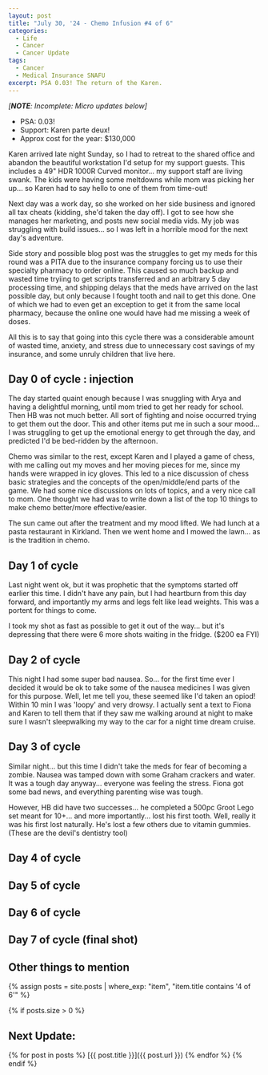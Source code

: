 ```yaml
---
layout: post
title: "July 30, '24 - Chemo Infusion #4 of 6"
categories:
  - Life
  - Cancer
  - Cancer Update
tags:
  - Cancer
  - Medical Insurance SNAFU
excerpt: PSA 0.03! The return of the Karen.
---
```


_[**NOTE**: Incomplete: Micro updates below]_

- PSA: 0.03!
- Support: Karen parte deux!
- Approx cost for the year: $130,000

Karen arrived late night Sunday, so I had to retreat to the shared office and abandon the beautiful workstation I'd setup for my support guests. This includes a 49" HDR 1000R Curved monitor... my support staff are living swank.  The kids were having some meltdowns while mom was picking her up... so Karen had to say hello to one of them from time-out! 

Next day was a work day, so she worked on her side business and ignored all tax cheats (kidding, she'd taken the day off). I got to see how she manages her marketing, and posts new social media vids.  My job was struggling with build issues... so I was left in a horrible mood for the next day's adventure.

Side story and possible blog post was the struggles to get my meds for this round was a PITA due to the insurance company forcing us to use their specialty pharmacy to order online. This caused so much backup and wasted time tryiing to get scripts transferred and an arbitrary 5 day processing time, and shipping delays that the meds have arrived on the last possible day, but only because I fought tooth and nail to get this done. One of which we had to even get an exception to get it from the same local pharmacy, because the online one would have had me missing a week of doses.

All this is to say that going into this cycle there was a considerable amount of wasted time, anxiety, and stress due to unnecessary cost savings of my insurance, and some unruly children that live here.

## Day 0 of cycle : injection

The day started quaint enough because I was snuggling with Arya and having a delightful morning, until mom tried to get her ready for school. Then HB was not much better. All sort of fighting and noise occurred trying to get them out the door.  This and other items put me in such a sour mood... I was struggling to get up the emotional energy to get through the day, and predicted I'd be bed-ridden by the afternoon.

Chemo was similar to the rest, except Karen and I played a game of chess, with me calling out my moves and her moving pieces for me, since my hands were wrapped in icy gloves. This led to a nice discussion of chess basic strategies and the concepts of the open/middle/end parts of the game. We had some nice discussions on lots of topics, and a very nice call to mom. One thought we had was to write down a list of the top 10 things to make chemo better/more effective/easier.

The sun came out after the treatment and my mood lifted. We had lunch at a pasta restaurant in Kirkland. Then we went home and I mowed the lawn... as is the tradition in chemo.

## Day 1 of cycle

Last night went ok, but it was prophetic that the symptoms started off earlier this time. I didn't have any pain, but I had heartburn from this day forward, and importantly my arms and legs felt like lead weights. This was a portent for things to come.

I took my shot as fast as possible to get it out of the way... but it's depressing that there were 6 more shots waiting in the fridge. ($200 ea FYI)

## Day 2 of cycle

This night I had some super bad nausea. So... for the first time ever I decided it would be ok to take some of the nausea medicines I was given for this purpose. Well, let me tell you, these seemed like I'd taken an opiod! Within 10 min I was 'loopy' and very drowsy. I actually sent a text to Fiona and Karen to tell them that if they saw me walking around at night to make sure I wasn't sleepwalking my way to the car for a night time dream cruise.  

## Day 3 of cycle

Similar night... but this time I didn't take the meds for fear of becoming a zombie. Nausea was tamped down with some Graham crackers and water. It was a tough day anyway... everyone was feeling the stress. Fiona got some bad news, and everything parenting wise was tough.

However, HB did have two successes... he completed a 500pc Groot Lego set meant for 10+... and more importantly... lost his first tooth. Well, really it was his first lost naturally. He's lost a few others due to vitamin gummies. (These are the devil's dentistry tool)

## Day 4 of cycle


## Day 5 of cycle


## Day 6 of cycle

## Day 7 of cycle (final shot)

## Other things to mention


{% assign posts = site.posts | where_exp: "item", "item.title contains '4 of 6'" %}

{% if posts.size > 0 %}
## Next Update:  

  {% for post in posts %}
[{{ post.title }}]({{ post.url }})
  {% endfor %}
{% endif %}

